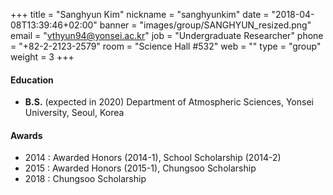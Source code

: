 +++
title = "Sanghyun Kim"
nickname = "sanghyunkim"
date = "2018-04-08T13:39:46+02:00"
banner = "images/group/SANGHYUN_resized.png"
email = "vthyun94@yonsei.ac.kr"
job = "Undergraduate Researcher"
phone = "+82-2-2123-2579"
room = "Science Hall #532"
web = ""
type = "group"
weight = 3
+++

#### Education
+ **B.S.** (expected in 2020) Department of Atmospheric Sciences, Yonsei University, Seoul, Korea

#### Awards
+ 2014 : Awarded Honors (2014-1), School Scholarship (2014-2)
+ 2015 : Awarded Honors (2015-1), Chungsoo Scholarship
+ 2018 : Chungsoo Scholarship
